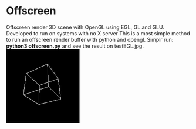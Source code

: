 # Offscreen
Offscreen render 3D scene with OpenGL using EGL, GL and GLU. Developed to run on systems with no X server
This is a most simple method to run an offscreen render buffer with python and opengl.
Simplr run: <b>python3 offscreen.py</b> and see the result on testEGL.jpg.
<img src="testEGL.jpg" />
